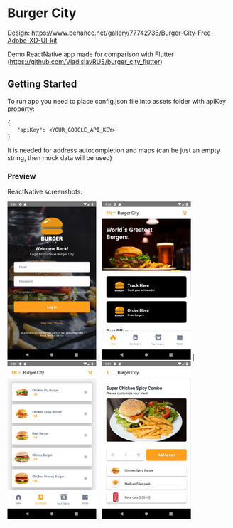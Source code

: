 # Burger City

Design: https://www.behance.net/gallery/77742735/Burger-City-Free-Adobe-XD-UI-kit

Demo ReactNative app made for comparison with Flutter (https://github.com/VladislavRUS/burger_city_flutter)

## Getting Started

To run app you need to place config.json file into assets folder with apiKey property:

```
{
   "apiKey": <YOUR_GOOGLE_API_KEY>
}
```

It is needed for address autocompletion and maps (can be just an empty string, then mock data will be used) 

### Preview
ReactNative screenshots:

<img width=200 src="./screenshots/screenshot_1.png"/> | <img width=200 src="./screenshots/screenshot_2.png"/> | <img width=200 src="./screenshots/screenshot_3.png"/> | <img width=200 src="./screenshots/screenshot_4.png"/> 
